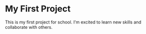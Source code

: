 # My First Project

This is my first project for school. I'm excited to learn new skills and collaborate with others.
